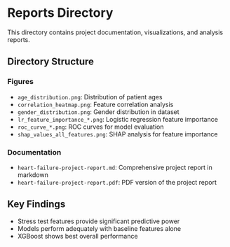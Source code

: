 # Reports Directory

This directory contains project documentation, visualizations, and analysis reports.

## Directory Structure

### Figures
- `age_distribution.png`: Distribution of patient ages
- `correlation_heatmap.png`: Feature correlation analysis
- `gender_distribution.png`: Gender distribution in dataset
- `lr_feature_importance_*.png`: Logistic regression feature importance
- `roc_curve_*.png`: ROC curves for model evaluation
- `shap_values_all_features.png`: SHAP analysis for feature importance

### Documentation
- `heart-failure-project-report.md`: Comprehensive project report in markdown
- `heart-failure-project-report.pdf`: PDF version of the project report

## Key Findings
- Stress test features provide significant predictive power
- Models perform adequately with baseline features alone
- XGBoost shows best overall performance